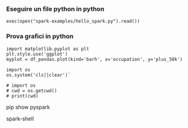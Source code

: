 ### Eseguire un file python in python
```
exec(open("spark-examples/hello_spark.py").read())
```
### Prova grafici in python
```
import matplotlib.pyplot as plt
plt.style.use('ggplot')
myplot = df_pandas.plot(kind='barh', x='occupation', y='plus_50k')
```
```
import os
os.system('cls||clear')`
```
```
# import os
# cwd = os.getcwd()
# print(cwd)
```

pip show pyspark

spark-shell